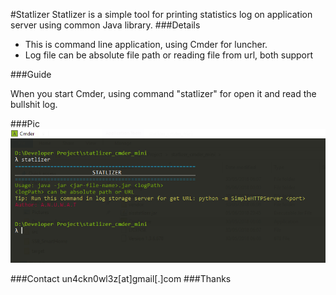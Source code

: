 #Statlizer
Statlizer is a simple tool for printing statistics log on application server using common Java library.
###Details

- This is command line application, using Cmder for luncher.
- Log file can be absolute file path or reading file from url, both support

###Guide

When you start Cmder, using command "statlizer" for open it and read the bullshit log.

###Pic
![](https://raw.githubusercontent.com/haxtivitiez/statlizer/master/out/artifacts/aisstatlizer_jar/stz.PNG)

###Contact
un4ckn0wl3z[at]gmail[.]com
###Thanks

